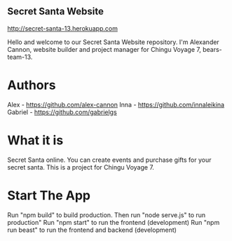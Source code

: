 ## Secret Santa Website
http://secret-santa-13.herokuapp.com

Hello and welcome to our Secret Santa Website repository. I'm Alexander Cannon, website builder and project manager for Chingu Voyage 7, bears-team-13.

# Authors
Alex - https://github.com/alex-cannon
Inna - https://github.com/innaleikina
Gabriel - https://github.com/gabrielgs

# What it is
Secret Santa online. You can create events and purchase gifts for your secret santa.
This is a project for Chingu Voyage 7.

# Start The App
Run "npm build" to build production. Then run "node serve.js" to run production"
Run "npm start" to run the frontend (development)
Run "npm run beast" to run the frontend and backend (development)
